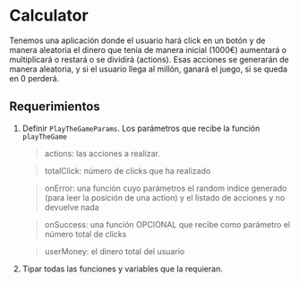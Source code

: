 # Calculator

Tenemos una aplicación donde el usuario hará click en un botón y de manera aleatoria el dinero que tenía de manera inicial (1000€) aumentará o multiplicará o restará o se dividirá (actions). Esas acciones se generarán de manera aleatoria, y si el usuario llega al millón, ganará el juego, si se queda en 0 perderá.

## Requerimientos

1. Definir `PlayTheGameParams`. Los parámetros que recibe la función `playTheGame`

   > actions: las acciones a realizar.

   > totalClick: número de clicks que ha realizado

   > onError: una función cuyo parámetros el random indice generado (para leer la posición de una action) y el listado de acciones y no devuelve nada

   > onSuccess: una función OPCIONAL que recibe como parámetro el número total de clicks

   > userMoney: el dinero total del usuario

2. Tipar todas las funciones y variables que la requieran.
